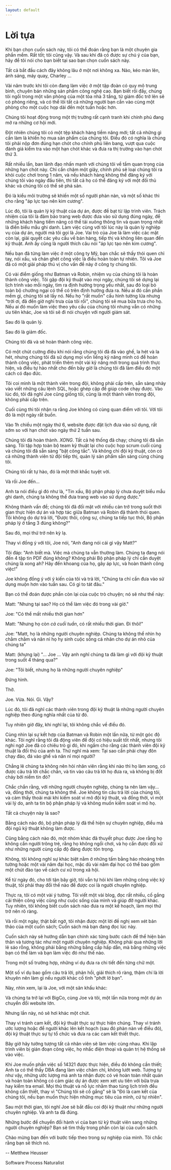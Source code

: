 ```yaml
---
layout: default
---
```


# Lời tựa

Khi bạn chọn cuốn sách này, tôi có thể đoán rằng bạn là một chuyên gia phần mềm. Rất tốt; tôi cũng vậy. Và sau khi đã có được sự chú ý của bạn, hãy để tôi nói cho bạn biết tại sao bạn chọn cuốn sách này.

Tất cả bắt đầu cách đây không lâu ở một nơi không xa. Nào, kéo màn lên, ánh sáng, máy quay, Charley ...

Vài năm trước khi tôi còn đang làm việc ở một tập đoàn có quy mô trung bình, chuyên bán những sản phẩm công nghệ cao. Bạn biết rồi đấy, chúng tôi ngồi trong một văn phòng của một tòa nhà 3 tầng, từ giám đốc trở lên sẽ có phòng riêng, và có thể lôi tất cả những người bạn cần vào cùng một phòng cho một cuộc họp dài đến một tuần hoặc hơn.

Chúng tôi hoạt động trong một thị trường rất cạnh tranh khi chính phủ đang mở ra những cơ hội mới.

Đột nhiên chúng tôi có một tệp khách hàng tiềm năng mới; tất cả những gì cần làm là khiến họ mua sản phẩm của chúng tôi. Điều đó có nghĩa là chúng tôi phải nộp đơn đúng hạn chót cho chính phủ liên bang, vượt qua cuộc đánh giá kiểm tra vào một hạn chót khác và đưa ra thị trường vào hạn chót thứ 3.

Rất nhiều lần, ban lãnh đạo nhấn mạnh với chúng tôi về tầm quan trọng của những hạn chót này. Chỉ cần chậm một giây, chính phủ sẽ loại chúng tôi ra khỏi cuộc chơi trong 1 năm, và nếu khách hàng không thể đăng ký với chúng tôi vào ngày đầu tiên, thì tất cả họ có thể đăng ký với một đối thủ khác và chúng tôi có thể sẽ phá sản.

Đó là kiểu môi trường sẽ khiến một số người phàn nàn, và một số khác thì cho rằng "áp lực tạo nên kim cương".

Lúc đó, tôi là quản lý kỹ thuật của dự án, được đề bạt từ lập trình viên. Trách nhiệm của tôi là đảm bảo trang web được đưa vào sử dụng đúng ngày, để những khách hàng tiềm năng có thể tải xuông thông tin và quan trọng nhất là điền biểu mẫu ghi danh. Làm việc cùng với tôi lúc này là quản lý nghiệp vụ của dự án, người mà tôi gọi là Joe. Vai trò của Joe là làm việc các mặt còn lại, giải quyết các yêu cầu về bán hàng, tiếp thị và không liên quan đến kỹ thuật. Anh ấy cũng là người thích câu nói "áp lực tạo nên kim cương".

Nếu bạn đã từng làm việc ở một công ty Mỹ, bạn chắc sẽ thấy thói quen chỉ tay, nói xấu, và chán ghét công việc là điều hoàn toàn tự nhiên. Tôi và Joe đã có một giải pháp thú vị cho vấn đề này ở công ty chúng tôi.

Có vài điểm giống như Batman và Robin, nhiệm vụ của chúng tôi là hoàn thành công việc. Tôi gặp đội kỹ thuật vào mọi ngày, chúng tôi sẽ dựng lại lịch trình vào mỗi ngày, tìm ra định hướng trọng yếu nhất, sau đó loại bỏ toàn bộ chướng ngại có thể có trên định hướng đưa ra. Nếu ai đó cần phần mềm gì, chúng tôi sẽ lấy nó. Nếu họ "rất muốn" cấu hình tường lửa nhưng "trời ơi, đã đến giờ nghỉ trưa của tôi rồi", chúng tôi sẽ mua bữa trưa cho họ. Nếu ai đó muốn làm việc theo yêu cầu của chúng tôi nhưng vẫn có những ưu tiên khác, Joe và tôi sẽ đi nói chuyện với người giám sát.

Sau đó là quản lý.

Sau đó là giảm đốc.

Chúng tôi đã và sẽ hoàn thành công việc.

Có một chút cường điệu khi nói rằng chúng tôi đã đá vào ghế, la hét và la hét, nhưng chúng tôi đã sử dụng mọi vốn liếng kỹ năng mình có để hoàn thành công việc, phát triển thêm một vài kỹ năng mới trong quá trình thực hiện, và điều tự hào nhất cho đến bây giờ là chúng tôi đã làm điều đó một cách có đạo đức.

Tôi coi mình là một thành viên trong đội, không phải cấp trên, sẵn sàng nhảy vào viết những câu lệnh SQL, hoặc ghép cặp để giúp code chạy được. Vào lúc đó, tôi đã nghĩ Joe cũng giống tôi, cũng là một thành viên trong đội, không phải cấp trên.

Cuối cùng thì tôi nhận ra rằng Joe không có cùng quan điểm với tôi. Với tôi đó là một ngày rất buồn.

Vào 1h chiều một ngày thứ 6, website được đặt lịch đưa vào sử dụng, rất sớm so với hạn chót vào ngày thứ 2 tuần sau.

Chúng tôi đã hoàn thành. *XONG*. Tất cả hệ thống đã chạy; chúng tôi đã sẵn sàng. Tôi tập hợp toàn bộ team kỹ thuật lại cho cuộc họp scrum cuối cùng và chúng tôi đã sẵn sàng "bật công tắc". Và không chỉ đội kỹ thuật, còn có cả những thành viên từ đội tiếp thị, quản lý sản phẩm sẵn sàng cùng chúng tôi.

Chúng tôi rất tự hào, đó là một thời khắc tuyệt vời.

Và rồi Joe đến...

Anh ta nói điều gì đó như là, "Tin xấu, Bộ phận pháp lý chưa duyệt biểu mẫu ghi danh, chúng ta không thể đưa trang web vào sử dụng được."

Không thành vấn đề; chúng tôi đã đối mặt với nhiều cản trở trong suốt thời gian thực hiện dự án và hợp tác giữa Batman và Robin đã thành thói quen. Tôi không do dự trả lời, "Được thôi, cộng sự, chúng ta tiếp tục thôi, Bộ phận pháp lý ở tầng 3 đúng không?"

Sau đó, mọi thứ trở nên kỳ lạ.

Thay vì đồng ý với tôi, Joe nói, "Anh đang nói cái gì vậy Matt?"

Tôi đáp: "Anh biết mà. Việc mà chúng ta vẫn thường làm. Chúng ta đang nói đến 4 tập tin PDF đúng không? Không phải Bộ phận pháp lý chỉ cần duyệt chúng là xong ah? Hãy đến khoang của họ, gây áp lực, và hoàn thành công việc!"

Joe không đồng ý với ý kiến của tôi và trả lời, "Chúng ta chỉ cần đưa vào sử dụng muộn hơn vào tuần sau. Có gì to tát đâu."

Bạn có thể đoán được phần còn lại của cuộc trò chuyện; nó sẽ như thế này:

Matt: "Nhưng tại sao? Họ có thể làm việc đó trong vài giờ."

Joe: "Có thể mất nhiều thời gian hơn"

Matt: "Nhưng họ còn _cả cuối tuần_, có rất nhiều thời gian. Đi thôi!"

Joe: "Matt, họ là những người chuyên nghiệp. Chúng ta không thể nhìn họ chằm chằm và năn nỉ họ hy sinh cuộc sống cá nhân cho dự án nhỏ của chúng ta"

Matt: (khựng lại) "... Joe ... Vậy anh nghĩ chúng ta đã làm gì với đội kỹ thuật trong suốt 4 tháng qua?"

Joe: "Tôi biết, nhưng họ là những người chuyên nghiệp"

Đứng hình.

Thở.

Joe. Vừa. Nói. Gì. Vậy?

Lúc đó, tôi đã nghĩ các thành viên trong đội kỹ thuật là những người chuyên nghiệp theo đúng nghĩa nhất của từ đó.

Tuy nhiên giờ đây, khi nghĩ lại, tôi không chắc về điều đó.

Cùng nhìn lại sự kết hợp của Batman và Robin một lần nữa, từ một góc độ khác. Tôi nghĩ rằng tôi đã động viên để đội có hiệu suất tốt nhất, nhưng tôi nghi ngờ Joe đã có chiêu trò gì đó, khi ngầm cho rằng các thành viên đội kỹ thuật là đối thủ của anh ta. Thử nghĩ mà xem: Tại sao cần phải chạy đôn chạy đáo, đá vào ghế và năn nỉ mọi người?

Chẳng lẽ chúng ta không nên hỏi nhân viên rằng khi nào thì họ làm xong, có được câu trả lời chắc chắn, và tin vào câu trả lời họ đưa ra, và không bị đốt cháy bởi niềm tin đó?

Chắc chắn rằng, với những người chuyên nghiệp, chúng ta nên làm vậy... và, đồng thời, chúng ta không thể. Joe không tin câu trả lời của chúng tôi, và cảm thấy thoải mái khi kiếm soát vi mô đội kỹ thuật, và đồng thời, vì một vài lý do, anh ta tin bộ phận pháp lý và không muốn kiểm soát vi mô họ.

Tất cả chuyện này là sao?

Bằng cách nào đó, bộ phận pháp lý đã thể hiện sự chuyên nghiệp, điều mà đội ngũ kỹ thuật không làm được.

Cũng bằng cách nào đó, một nhóm khác đã thuyết phục được Joe rằng họ không cần người trông trẻ, rằng họ không ngồi chơi, và họ cần được đối xử như những người cùng cấp độ đáng được tôn trọng.

Không, tôi không nghĩ sự khác biệt nằm ở những tấm bằng háo nhoáng trên tường hoặc một vài năm đại học, mặc dù vài năm đại học có thể bao gồm một chút đào tạo về cách cư xử trong xã hội.

Kể từ ngày đó, cho tới tận bây giờ, tôi vẫn tự hỏi khi làm những công việc kỹ thuật, tôi phải thay đổi thế nào để được coi là người chuyên nghiệp.

Thực ra, tôi có một vài ý tưởng. Tôi viết một vài blog, đọc rất nhiều, cố gắng cải thiện công việc cũng như cuộc sống của mình và giúp đỡ người khác. Tuy nhiên, tôi không biết cuốn sách nào đưa ra một kế hoạch, làm mọi thứ trở nên rõ ràng.

Và rồi một ngày, thật bất ngờ, tôi nhận được một lời đề nghị xem xét bản thảo của một cuốn sách; Cuốn sách mà bạn đang đọc lúc này.

Cuốn sách này sẽ hướng dẫn bạn chính xác từng bước cách để thể hiện bản thân và tương tác như một người chuyên nghiệp. Không phải qua những lời lẽ sáo rỗng, không phải bằng những bằng cấp hấp dẫn, mà bằng những việc bạn có thể làm và bạn làm việc đó như thế nào.

Trong một số trường hợp, những ví dụ đưa ra chi tiết đến từng chữ một.

Một số ví dụ bao gồm câu trả lời, phản hồi, giải thích rõ ràng, thậm chí là lời khuyên nên làm gì nếu người khác cố tình "phớt lờ bạn".

Này, nhìn xem, lại là Joe, với một sân khấu khác:

Và chúng ta trở lại với BigCo, cùng Joe và tôi, một lần nữa trong một dự án chuyển đổi website lớn.

Nhưng lần này, nó sẽ hơi khác một chút.

Thay vì tránh cam kết, đội kỹ thuật thực sự thực hiện chúng. Thay vì tránh ước lượng hoặc để người khác lên kết hoạch (sau đó phàn nàn về điều đó), đội kỹ thuật thực sự tự tổ chức và đưa ra các cam kết thiết thực.

Bây giờ hãy tưởng tượng tất cả nhân viên sẽ làm việc cùng nhau. Khi lập trình viên bị gián đoạn công việc, họ nhấc điện thoại và quản trị hệ thống sẽ vào việc.

Khi Joe muốn phần việc số 14321 được thực hiện, điều đó không cần thiết; Anh ta có thể thấy DBA đang làm việc chăm chỉ, không lướt web. Tương tự như vậy, những ước lượng mà anh ta nhận được có vẻ hoàn toàn nhất quán và hoàn toàn không có cảm giác dự án được xem xét ưu tiên với bữa trưa hay kiểm tra email. Mọi thủ thuật và nỗ lực nhằm thao túng lịch trình đều không cần thiết, thay vì "Chúng tôi sẽ cố gắng" sẽ là "Đó là cam kết của chúng tôi, nếu bạn muốn thực hiện những mục tiêu của mình, cứ tự nhiên".

Sau một thời gian, tôi nghĩ Joe sẽ bắt đầu coi đội kỹ thuật như những người chuyên nghiệp. Và anh ta đã đúng.

Những bước để chuyển đổi hành vi của bạn từ kỹ thuật viên sang những người chuyên nghiệp? Bạn sẽ tìm thấy trong phần còn lại của cuốn sách.

Chào mừng bạn đến với bước tiếp theo trong sự nghiệp của mình. Tôi chắc rằng bạn sẽ thích nó.

-- Metthew Heusser

Software Process Naturalist
